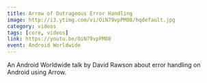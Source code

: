 ```yaml
---
title: Arrow of Outrageous Error Handling
image: http://i3.ytimg.com/vi/OiN79vpPM08/hqdefault.jpg
category: videos
tags: [core, videos]
link: https://youtu.be/OiN79vpPM08
event: Android Worldwide
---
```

An Android Worldwide talk by David Rawson about error handling on Android using Arrow.

